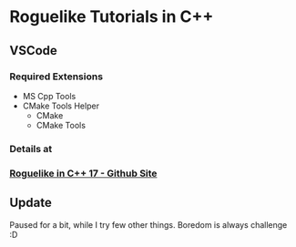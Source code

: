 # Roguelike Tutorials in C++

## VSCode
### Required Extensions
- MS Cpp Tools
- CMake Tools Helper
  - CMake
  - CMake Tools

### Details at
### [Roguelike in C++ 17 - Github Site](https://roy-fokker.github.io/roguelike-cpp/)

## Update
Paused for a bit, while I try few other things. 
Boredom is always challenge :D